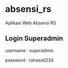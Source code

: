 # absensi_rs
Aplikasi Web Absensi RS

## Login Superadmin
username : superadmin

password : rahasia1234
